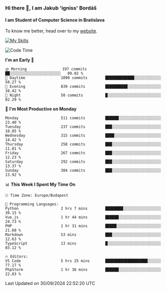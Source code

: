 ### Hi there 👋, I am Jakub 'igniss' Bordáš

#### I am Student of Computer Science in Bratislava
To know me better, head over to my [website](https://bordas.sk).

[![My Skills](https://skillicons.dev/icons?i=js,html,css,figma,svelte,java,kotlin,python,postgresql,typescript,nest,nodejs)](https://bordas.sk)


<!--START_SECTION:waka-->
![Code Time](http://img.shields.io/badge/Code%20Time-1%2C533%20hrs%2042%20mins-blue)

**I'm an Early 🐤** 

```text
🌞 Morning                197 commits         ██░░░░░░░░░░░░░░░░░░░░░░░   09.02 % 
🌆 Daytime                1098 commits        █████████████░░░░░░░░░░░░   50.27 % 
🌃 Evening                839 commits         ██████████░░░░░░░░░░░░░░░   38.42 % 
🌙 Night                  50 commits          █░░░░░░░░░░░░░░░░░░░░░░░░   02.29 % 
```
📅 **I'm Most Productive on Monday** 

```text
Monday                   511 commits         ██████░░░░░░░░░░░░░░░░░░░   23.40 % 
Tuesday                  237 commits         ███░░░░░░░░░░░░░░░░░░░░░░   10.85 % 
Wednesday                315 commits         ████░░░░░░░░░░░░░░░░░░░░░   14.42 % 
Thursday                 258 commits         ███░░░░░░░░░░░░░░░░░░░░░░   11.81 % 
Friday                   267 commits         ███░░░░░░░░░░░░░░░░░░░░░░   12.23 % 
Saturday                 292 commits         ███░░░░░░░░░░░░░░░░░░░░░░   13.37 % 
Sunday                   304 commits         ███░░░░░░░░░░░░░░░░░░░░░░   13.92 % 
```


📊 **This Week I Spent My Time On** 

```text
🕑︎ Time Zone: Europe/Budapest

💬 Programming Languages: 
Python                   2 hrs 7 mins        ████████░░░░░░░░░░░░░░░░░   30.15 % 
Vue.js                   1 hr 44 mins        ██████░░░░░░░░░░░░░░░░░░░   24.73 % 
PHP                      1 hr 31 mins        █████░░░░░░░░░░░░░░░░░░░░   21.60 % 
Markdown                 53 mins             ███░░░░░░░░░░░░░░░░░░░░░░   12.63 % 
TypeScript               13 mins             █░░░░░░░░░░░░░░░░░░░░░░░░   03.12 % 

🔥 Editors: 
VS Code                  5 hrs 25 mins       ███████████████████░░░░░░   77.17 % 
PhpStorm                 1 hr 36 mins        ██████░░░░░░░░░░░░░░░░░░░   22.83 % 
```


 Last Updated on 30/09/2024 22:52:20 UTC
<!--END_SECTION:waka-->
